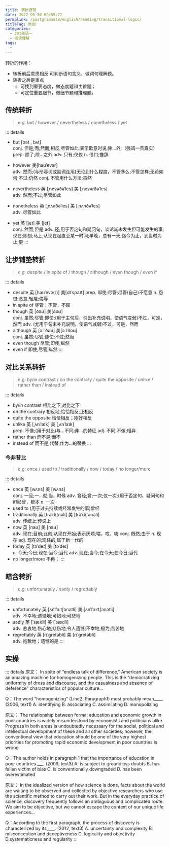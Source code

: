 ```yaml
---
title: 转折逻辑
date: 2022-06-30 09:59:27
permalink: /postgraduate/english/reading/transitional-logic/
titleTag: 原创
categories:
  - 201英语一
  - 阅读理解
tags:
  - 
---
```

转折的作用：
- 转折前后意思相反
  可判断语句含义，做词句理解题。
- 转折之后是重点
  - 可找到重要态度，做态度题和主旨题；
  - 可定位重要细节，做细节题和推理题。
<!-- more-->
## 传统转折
> e.g: but / however / nevertheless / nonetheless / yet

::: details
- but [bət , bʌt]  
  conj. 但是;而;然而;相反;尽管如此;表示歉意时说;除…外;（强调一贯真实）
  prep. 除了;除…之外
  adv. 只有;仅仅
  n. 借口;推辞
- however 美[haʊˈevər]  
  adv. 然而;(与形容词或副词连用)无论到什么程度，不管多么;不管怎样;无论如何;不过;仍然
  conj. 不管用什么方法;虽然
- nevertheless 英 [ˌnevəðəˈles]   美 [ˌnevərðəˈles]  
  adv. 然而;不过;尽管如此

- nonetheless 英 [ˌnʌnðəˈles]   美 [ˌnʌnðəˈles]  
  adv. 尽管如此
- yet 英 [jet]   美 [jet]  
  conj. 然而;但是
  adv. 还;用于否定句和疑问句，谈论尚未发生但可能发生的事;现在;即刻;马上;从现在起直至某一时间;早晚，总有一天;迄今为止，到当时为止;更
:::

## 让步铺垫转折
> e.g: despite / in spite of / though / although / even though / even if

::: details
- despite 英 [haʊˈevə(r)]  美[dɪˈspaɪt]
  prep. 即使;尽管;尽管(自己)不愿意
  n.  怨恨;恶意;轻蔑;侮辱
- in spite of 
  尽管；不管，不顾
- though 英 [ðəʊ]   美[ðoʊ]  
  conj. 虽然;尽管;即使;(用于主句后，引出补充说明，使语气变弱)不过，可是，然而
  adv. (尤用于句末补充说明，使语气减弱)不过，可是，然而
- although  英 [ɔːlˈðəʊ]   美[ɔːlˈðoʊ]  
  conj. 虽然;尽管;即使;不过;然而
- even though 
  尽管;即使;纵然
- even if
  即使;尽管;纵然
:::

## 对比关系转折
> e.g: by/in contrast / on the contrary / quite the opposite / unlike / rather than / instead of 

::: details
- by/in contrast 
  相比之下;对比之下
- on the contrary 
  相反地;恰恰相反;正相反
- quite the opposite 
  恰恰相反；刚好相反
- unlike 英 [ˌʌnˈlaɪk]   美 [ˌʌnˈlaɪk]  
  prep. 不像;(用于对比)与…不同;非…的特征
  adj. 不同;不像;相异
- rather than 
  而不是;而不
- instead of 
  而不是;代替;作为…的替换
:::

### 今非昔比
> e.g: once / used to / traditionally / now / today / no longer/more

::: details
- once 英 [wʌns]   美 [wʌns]  
  conj. 一旦;一…就;当…时候
  adv. 曾经;曾;一次;仅一次;(用于否定句、疑问句和if后)曾，根本
  n. 一次
- used to 
  (用于过去持续或经常发生的事)曾经
- traditionally 英 [trəˈdɪʃnəli]   美 [trəˈdɪʃənəli]  
  adv. 传统上;传说上
- now 英 [naʊ]   美 [naʊ]  
  adv. 现在;目前;此刻;从现在开始;表示厌烦;喂，哎，嗨
  conj. 既然;由于
  n. 现在
  adj. 现在的;现任的;属于新一代的
- today 英 [təˈdeɪ]   美 [təˈdeɪ]  
  n. 今天;今日;现在;当今;当代
  adv. 现在;当今;在今天;在今日;当代
- no longer/more
  不再；
:::

## 暗含转折
> e.g: unfortunately / sadly / regrettably

::: details
- unfortunately 英 [ʌnˈfɔːtʃənətli]   美 [ʌnˈfɔːrtʃənətli]  
 adv. 不幸地;遗憾地;可惜地;可悲地
- sadly 英 [ˈsædli]   美 [ˈsædli]  
  adv. 悲哀地;伤心地;悲伤地;令人遗憾;不幸地;极为;苦苦地
- regrettably 英 [rɪˈɡretəbli]   美 [rɪˈɡretəbli]  
  adv. 抱歉地；遗憾的是
:::

## 实操
::: details
原⽂：
In spite of “endless talk of difference,” American society is an amazing machine for homogenizing people. This is the “democratizing uniformity of dress and discourse, and the casualness and absence of deference” characteristics of popular culture…

Q：The word “homogenizing” (Line2, Paragraph1) most probably mean____. (2006, text1)
A. identifying
B. associating
C. assimilating
D. monopolizing

原⽂：
The relationship between formal education and economic growth in poor countries is widely misunderstood by economists and politicians alike. Progress in both areas is undoubtedly necessary for the social, political and intellectual development of these and all other societies; however, the conventional view that education should be one of the very highest priorities for promoting rapid economic development in poor countries is wrong.

Q：The author holds in paragraph 1 that the importance of education in poor countries ___. (2009, text3)
A. is subject to groundless doubts
B. has fallen victim of bias
C. is conventionally downgraded
D. has been overestimated

原⽂：
In the idealized version of how science is done, facts about the world are waiting to be observed and collected by objective researchers who use the scientific method to carry out their work. But in the everyday practice of science, discovery frequently follows an ambiguous and complicated route. We aim to be objective, but we cannot escape the context of our unique life experiences…

Q：According to the first paragraph, the process of discovery is characterized by its____. (2012, text3)
A. uncertainty and complexity
B. misconception and deceptiveness
C. logicality and objectivity
D.systematicness and regularity
:::